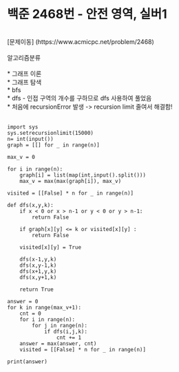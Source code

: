 # 백준 2468번 - 안전 영역, 실버1
<br>
[문제이동] (https://www.acmicpc.net/problem/2468)
<br><br>
알고리즘분류
<br><br>
* 그래프 이론<br>
* 그래프 탐색 <br>
* bfs<br>
* dfs - 인접 구역의 개수를 구하므로 dfs 사용하여 풀었음<br>
* 처음에 recursionError 발생 -> recursion limit 줄여서 해결함!
<br>
<br>

```
import sys
sys.setrecursionlimit(15000)
n= int(input())
graph = [[] for _ in range(n)]

max_v = 0

for i in range(n):
    graph[i] = list(map(int,input().split()))
    max_v = max(max(graph[i]), max_v)

visited = [[False] * n for _ in range(n)]

def dfs(x,y,k):
    if x < 0 or x > n-1 or y < 0 or y > n-1:
        return False

    if graph[x][y] <= k or visited[x][y] :
        return False
    
    visited[x][y] = True

    dfs(x-1,y,k)
    dfs(x,y-1,k)
    dfs(x+1,y,k)
    dfs(x,y+1,k)
    
    return True

answer = 0
for k in range(max_v+1):
    cnt = 0
    for i in range(n):
        for j in range(n):
            if dfs(i,j,k):
                cnt += 1
    answer = max(answer, cnt)
    visited = [[False] * n for _ in range(n)]

print(answer)
```
